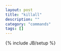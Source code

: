 ```yaml
---
layout: post
title: "killall"
description: ""
category: "commands"
tags: []
---
```

{% include JB/setup %}

